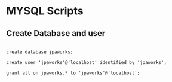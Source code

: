 MYSQL Scripts
=============


Create Database and user
------------------------
```

create database jpaworks;

create user 'jpaworks'@'localhost' identified by 'jpaworks';

grant all on jpaworks.* to 'jpaworks'@'localhost';

```
